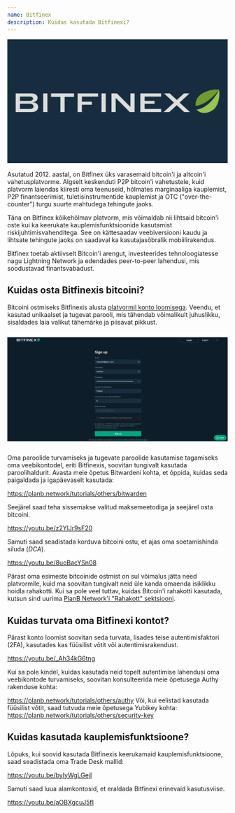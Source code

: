 ```yaml
---
name: Bitfinex
description: Kuidas kasutada Bitfinexi?
---
```

![cover](assets/cover.webp)

Asutatud 2012. aastal, on Bitfinex üks varasemaid bitcoin'i ja altcoin'i vahetusplatvorme. Algselt keskenduti P2P bitcoin'i vahetustele, kuid platvorm laiendas kiiresti oma teenuseid, hõlmates marginaaliga kauplemist, P2P finantseerimist, tuletisinstrumentide kauplemist ja OTC ("over-the-counter") turgu suurte mahtudega tehingute jaoks.

Täna on Bitfinex kõikehõlmav platvorm, mis võimaldab nii lihtsaid bitcoin'i oste kui ka keerukate kauplemisfunktsioonide kasutamist riskijuhtimisvahenditega. See on kättesaadav veebiversiooni kaudu ja lihtsate tehingute jaoks on saadaval ka kasutajasõbralik mobiilirakendus.

Bitfinex toetab aktiivselt Bitcoin'i arengut, investeerides tehnoloogiatesse nagu Lightning Network ja edendades peer-to-peer lahendusi, mis soodustavad finantsvabadust.

## Kuidas osta Bitfinexis bitcoini?

Bitcoini ostmiseks Bitfinexis alusta [platvormil konto loomisega](https://www.bitfinex.com/sign-up/). Veendu, et kasutad unikaalset ja tugevat parooli, mis tähendab võimalikult juhuslikku, sisaldades laia valikut tähemärke ja piisavat pikkust.

![BITFINEX](assets/notext/01.webp)

Oma paroolide turvamiseks ja tugevate paroolide kasutamise tagamiseks oma veebikontodel, eriti Bitfinexis, soovitan tungivalt kasutada paroolihaldurit. Avasta meie õpetus Bitwardeni kohta, et õppida, kuidas seda paigaldada ja igapäevaselt kasutada:

https://planb.network/tutorials/others/bitwarden

Seejärel saad teha sissemakse valitud maksemeetodiga ja seejärel osta bitcoini.

https://youtu.be/z2YlJr9sF20

Samuti saad seadistada korduva bitcoini ostu, et ajas oma soetamishinda siluda (*DCA*).

https://youtu.be/8uoBacYSn08

Pärast oma esimeste bitcoinide ostmist on sul võimalus jätta need platvormile, kuid ma soovitan tungivalt neid üle kanda omaenda isiklikku hoidla rahakotti. Kui sa pole veel tuttav, kuidas Bitcoin'i rahakotti kasutada, kutsun sind uurima [PlanB Network'i "Rahakott" sektsiooni](https://planb.network/tutorials/wallet).

## Kuidas turvata oma Bitfinexi kontot?

Pärast konto loomist soovitan seda turvata, lisades teise autentimisfaktori (2FA), kasutades kas füüsilist võtit või autentimisrakendust.

https://youtu.be/_Ah34kG6tng

Kui sa pole kindel, kuidas kasutada neid topelt autentimise lahendusi oma veebikontode turvamiseks, soovitan konsulteerida meie õpetusega Authy rakenduse kohta:

https://planb.network/tutorials/others/authy
Või, kui eelistad kasutada füüsilist võtit, saad tutvuda meie õpetusega Yubikey kohta:
https://planb.network/tutorials/others/security-key

## Kuidas kasutada kauplemisfunktsioone?

Lõpuks, kui soovid kasutada Bitfinexis keerukamaid kauplemisfunktsioone, saad seadistada oma Trade Desk mallid:

https://youtu.be/byIyWgLGejI

Samuti saad luua alamkontosid, et eraldada Bitfinexi erinevaid kasutusviise.

https://youtu.be/aOBXgcuJ5fI
